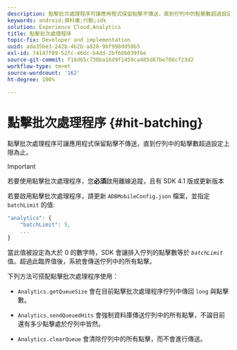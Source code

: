 ```yaml
---
description: 點擊批次處理程序可讓應用程式保留點擊不傳送，直到佇列中的點擊數超過設定上限為止。
keywords: android;資料庫;行動;sdk
solution: Experience Cloud,Analytics
title: 點擊批次處理程序
topic-fix: Developer and implementation
uuid: ada35be3-242b-4b2b-a828-9bf998dd58b5
exl-id: 74147f09-52fc-46dc-b4dd-2bf60b039f6e
source-git-commit: f18d65c738ba16d9f1459ca485d87be708cf23d2
workflow-type: tm+mt
source-wordcount: '162'
ht-degree: 100%

---
```


# 點擊批次處理程序 {#hit-batching}

點擊批次處理程序可讓應用程式保留點擊不傳送，直到佇列中的點擊數超過設定上限為止。

>[!IMPORTANT]
>
>若要使用點擊批次處理程序，您&#x200B;**必須**&#x200B;啟用離線追蹤，且有 SDK 4.1 版或更新版本

若要啟用點擊批次處理程序，請更新 `ADBMobileConfig.json` 檔案，並指定 `batchLimit` 的值:

```js
"analytics": {
    "batchLimit": 5,
    ...
}
```

當此值被設定為大於 0 的數字時，SDK 會讓排入佇列的點擊數等於 *`batchLimit`* 值。超過此臨界值後，系統會傳送佇列中的所有點擊。

下列方法可搭配點擊批次處理程序使用：

* `Analytics.getQueueSize` 會在目前點擊批次處理程序佇列中傳回 `long` 與點擊數。

* `Analytics.sendQueuedHits` 會強制資料庫傳送佇列中的所有點擊，不論目前還有多少點擊處於佇列中皆然。
* `Analytics.clearQueue` 會清除佇列中的所有點擊，而不會進行傳送。
